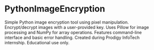 # PythonImageEncryption
Simple Python image encryption tool using pixel manipulation. Encrypt/decrypt images with a user-provided key. Uses Pillow for image processing and NumPy for array operations. Features command-line interface and basic error handling. Created during Prodigy InfoTech internship. Educational use only.
